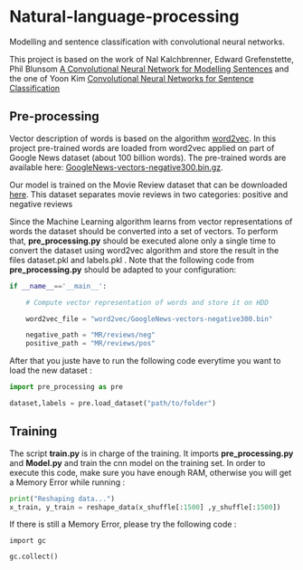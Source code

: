 # Natural-language-processing
Modelling and sentence classification with convolutional neural networks.

This project is based on the work of Nal Kalchbrenner, Edward Grefenstette, Phil Blunsom [A Convolutional Neural Network for Modelling Sentences](https://arxiv.org/abs/1404.2188) and the one of Yoon Kim [Convolutional Neural Networks for Sentence Classification](https://arxiv.org/abs/1408.5882v2)

## Pre-processing

Vector description of words is based on the algorithm [word2vec](https://code.google.com/archive/p/word2vec/). In this project pre-trained words are loaded from word2vec applied on part of Google News dataset (about 100 billion words). The pre-trained words are  available here: [GoogleNews-vectors-negative300.bin.gz](https://drive.google.com/file/d/0B7XkCwpI5KDYNlNUTTlSS21pQmM/edit?usp=sharing).

Our model is trained on the Movie Review dataset that can be downloaded [here](http://www.cs.cornell.edu/people/pabo/movie-review-data/review_polarity.tar.gz). This dataset separates movie reviews in two categories: positive and negative reviews 

Since the Machine Learning algorithm learns from vector representations of words the dataset should be converted into a set of vectors. To perform that, __pre_processing.py__ should be executed alone only a single time to convert the dataset using word2vec algorithm and store the result in the files dataset.pkl and labels.pkl . 
Note that the following code from __pre_processing.py__ should be adapted to your configuration:
```python
if __name__=='__main__':

    # Compute vector representation of words and store it on HDD

    word2vec_file = "word2vec/GoogleNews-vectors-negative300.bin"

    negative_path = "MR/reviews/neg"
    positive_path = "MR/reviews/pos"
```

After that you juste have to run the following code everytime you want to load the new dataset :

```python
import pre_processing as pre

dataset,labels = pre.load_dataset("path/to/folder")
```

## Training

The script __train.py__ is in charge of the training. It imports __pre_processing.py__ and __Model.py__ and train the cnn model on the training set. In order to execute this code, make sure you have enough RAM, otherwise you will get a Memory Error while running :
```python
print("Reshaping data...")
x_train, y_train = reshape_data(x_shuffle[:1500] ,y_shuffle[:1500])
```
If there is still a Memory Error, please try the following code :
```
import gc

gc.collect()
```


